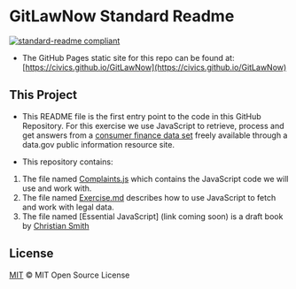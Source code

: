# GitLawNow Standard Readme

[![standard-readme compliant](https://img.shields.io/badge/readme%20style-standard-brightgreen.svg?style=flat-square)](https://github.com/RichardLitt/standard-readme)

* The GitHub Pages static site for this repo can be found at: [https://civics.github.io/GitLawNow](https://civics.github.io/GitLawNow)

## This Project

* This README file is the first entry point to the code in this GitHub Repository. For this exercise we use JavaScript to retrieve, process and get answers from a [consumer finance data set](https://dev.socrata.com/foundry/data.consumerfinance.gov/jhzv-w97w) freely available through a data.gov public information resource site.  

* This repository contains:

1. The file named [Complaints.js](Complaints.js) which contains the JavaScript code we will use and work with.
2. The file named [Exercise.md](Exercise.md) describes how to use JavaScript to fetch and work with legal data.
3. The file named [Essential JavaScript] (link coming soon) is a draft book by [Christian Smith](https://www.linkedin.com/in/christianmsmith)


## License

[MIT](LICENSE) © MIT Open Source License

